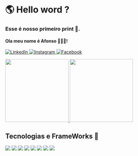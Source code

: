 # 🌎 Hello word ? 
### Esse é nosso primeiro print 🐾.
#### Ola meu nome é Afonso 👋🏻😀!

<p>
  <a href="https://www.linkedin.com/in/afonso-silva-09b63b272?utm_source=share&utm_campaign=share_via&utm_content=profile&utm_medium=android_app">
    <img src="https://img.shields.io/badge/LinkedIn-0077B5?style=for-the-badge&logo=linkedin&logoColor=white" alt="LinkedIn">
  </a>
  <a href="https://www.instagram.com/afonsos_s?utm_source=qr&igsh=MXEzbXBhdGNwMGt4aw==">
    <img src="https://img.shields.io/badge/Instagram-E4405F?style=for-the-badge&logo=instagram&logoColor=white" alt="Instagram">
  </a>
  <a href="https://www.facebook.com/profile.php?id=100073600873274&locale=pt_BR">
    <img src="https://img.shields.io/badge/Facebook-1877F2?style=for-the-badge&logo=facebook&logoColor=white" alt="Facebook">
  </a>
</p>

<div >
  <a href="https://github.com/Afonso-Front-End/github-readme-stats">
    <img height="200" src="https://github-readme-stats.vercel.app/api?username=Afonso-Front-End" />
  </a>
  <a href="https://github.com/Afonso-Front-End/convoychat">
    <img height="200" src="https://github-readme-stats.vercel.app/api/top-langs?username=Afonso-Front-End&layout=compact&langs_count=8&card_width=320" />
  </a>
</div>

## Tecnologias e FrameWorks 🚀

<div>
  <img src="https://img.shields.io/badge/HTML5-E34F26?style=for-the-badge&logo=html5&logoColor=white"/>
  <img src="https://img.shields.io/badge/CSS3-1572B6?style=for-the-badge&logo=css3&logoColor=white"/>
  <img src="https://img.shields.io/badge/JavaScript-F7DF1E?style=for-the-badge&logo=javascript&logoColor=black"/>
  <img src="https://img.shields.io/badge/Node.js-43853D?style=for-the-badge&logo=node.js&logoColor=white"/>
  <img src="https://img.shields.io/badge/Express.js-404D59?style=for-the-badge"/>
  <img src="https://img.shields.io/badge/React-20232A?style=for-the-badge&logo=react&logoColor=61DAFB"/>
  <img src="https://img.shields.io/badge/MySQL-00000F?style=for-the-badge&logo=mysql&logoColor=white"/>
  <img src="https://img.shields.io/badge/json%20web%20tokens-323330?style=for-the-badge&logo=json-web-tokens&logoColor=pink"/>
</div>

